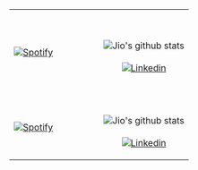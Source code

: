 <table width="100%"> 
  <tr>
  <td width="50%">
      
&nbsp; <br> [![Spotify](https://novatorem-8xegmkvk9.vercel.app/api/spotify)](https://open.spotify.com/user/jiyooo)

  </td>
  <td width="50%">

<br><p align="center">![Jio's github stats](https://github-readme-stats.vercel.app/api?username=lockjio&theme=vue-dark&count_private=true&hide=issues,stars&show_icons=true)<br><br>
  [![Linkedin](https://img.shields.io/badge/linked-in-369?style=for-the-badge&logo=linkedin&logoColor=white&color=blue)](https://www.linkedin.com/in/lockjio/)
</p>
  </td>
  <tr>
  <td width="50%">
      
&nbsp; <br> [![Spotify](https://novatorem-8xegmkvk9.vercel.app/api/spotify)](https://open.spotify.com/user/jiyooo)

  </td>
  <td width="50%">

<br><p align="center">![Jio's github stats](https://github-readme-stats.vercel.app/api?username=lockjio&theme=vue-dark&count_private=true&hide=issues,stars&show_icons=true)<br><br>
  [![Linkedin](https://img.shields.io/badge/linked-in-369?style=for-the-badge&logo=linkedin&logoColor=white&color=blue)](https://www.linkedin.com/in/lockjio/)
</p>
  </td>
  </table>

<!--
**lockjio/lockjio** is a ✨ _special_ ✨ repository because its `README.md` (this file) appears on your GitHub profile.

Here are some ideas to get you started:

- 🔭 I’m currently working on ...
- 🌱 I’m currently learning ...
- 👯 I’m looking to collaborate on ...
- 🤔 I’m looking for help with ...
- 💬 Ask me about ...
- 📫 How to reach me: ...
- 😄 Pronouns: ...
- ⚡ Fun fact: ...
-->
